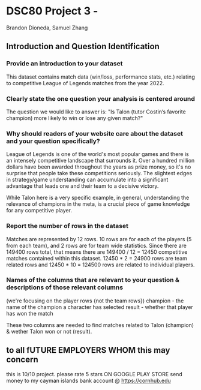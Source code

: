 # DSC80 Project 3 - 
Brandon Dioneda, Samuel Zhang

## Introduction and Question Identification

### Provide an introduction to your dataset
This dataset contains match data (win/loss, performance stats, etc.) relating to competitive League of Legends matches from the year 2022.

### Clearly state the one question your analysis is centered around
The question we would like to answer is: "Is Talon (tutor Costin’s favorite champion) more likely to win or lose any given match?"

### Why should readers of your website care about the dataset and your question specifically?
League of Legends is one of the world's most popular games and there is an intensely competitive landscape that surrounds it. Over a hundred million dollars have been awarded throughout the years as prize money, so it's no surprise that people take these competitions seriously. The slightest edges in strategy/game understanding can accumulate into a significant advantage that leads one and their team to a decisive victory. 

While Talon here is a very specific example, in general, understanding the relevance of champions in the meta, is a crucial piece of game knowledge for any competitive player. 

### Report the number of rows in the dataset
Matches are represented by 12 rows. 10 rows are for each of the players (5 from each team), and 2 rows are for team wide statistics.
Since there are 149400 rows total, that means there are 149400 / 12 = 12450 competitive matches contained within this dataset. 
12450 * 2 = 24900 rows are team related rows and 12450 * 10 = 124500 rows are related to individual players. 

### Names of the columns that are relevant to your question & descriptions of those relevant columns

(we're focusing on the player rows {not the team rows})
champion - the name of the champion a character has selected
result - whether that player has won the match

These two columns are needed to find matches related to Talon (champion) & wether Talon won or not (result).


## to all fUTURE EMPLOYERS WHOM this may concern
this is 10/10 project. please rate 5 stars ON GOOGLE PLAY STORE
send money to my cayman islands bank account @ https://cornhub.edu
